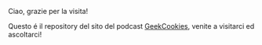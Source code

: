 Ciao, grazie per la visita!

Questo é il repository del sito del podcast [GeekCookies](https://www.geekcooki.es/), venite a visitarci ed ascoltarci!

